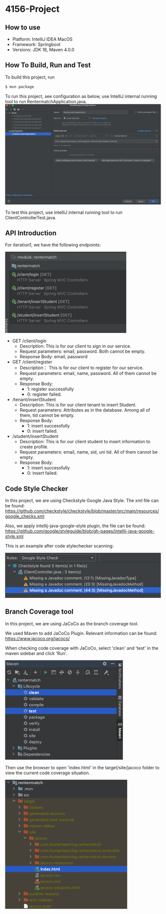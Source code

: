 # 4156-Project

## How to use

* Platform: IntelliJ IDEA MacOS
* Framework: Springboot
* Versions: JDK 18, Maven 4.0.0


## How To Build, Run and Test

To build this project, run

```bash
$ mvn package
```

To run this project, see configuration as below, use IntelliJ internal running tool to run RentermatchApplication.java.
![img.png](img.png)

To test this project, use IntelliJ internal running tool to run ClientControllerTest.java.


## API Introduction
For iteration1, we have the following endpoints:

![img_2.png](img_2.png)

* GET /client/login
  - Description: This is for our client to sign in our service.
  - Request parameters: email, password. Both cannot be empty.
  - Response Body: email, password
* GET /client/register
  - Description： This is for our client to register for our service. 
  - Request parameters: email, name, password. All of them cannot be empty.
  - Response Body:
    - 1: register successfully
    - 0: register failed.
* /tenant/insertStudent
  - Description: This is for our client tenant to insert Student.
  - Request parameters: Attributes as in the database. Among all of them, tid cannot be empty.
  - Response Body:
    - 1: insert successfully
    - 0: insert failed.
* /student/insertStudent
  - Description: This is for our client student to insert information to create profile.
  - Request parameters: email, name, sid, uni tid. All of them cannot be empty.
  - Response Body:
    - 1: insert successfully
    - 0: insert failed.

  
## Code Style Checker
In this project, we are using Checkstyle Google Java Style. The xml file can be found: 
https://github.com/checkstyle/checkstyle/blob/master/src/main/resources/google_checks.xml

Also, we apply intellij-java-google-style plugin, the file can be found:
https://github.com/google/styleguide/blob/gh-pages/intellij-java-google-style.xml

This is an example after code stylechecker scanning:

![img_3.png](img_3.png)


## Branch Coverage tool
In this project, we are using JaCoCo as the branch coverage tool.

We used Maven to add JaCoCo Plugin. Relevant information can be found:
https://www.jacoco.org/jacoco/

When checking code coverage with JaCoCo, select 'clean' and 'test' in the maven sidebar and click 'Run'.

![img_4.jpg](img_4.jpg)

Then use the browser to open 'index.html' in the target/site/jacoco folder to view the current code coverage situation.

![img_5.ipg](img_5.jpg)




